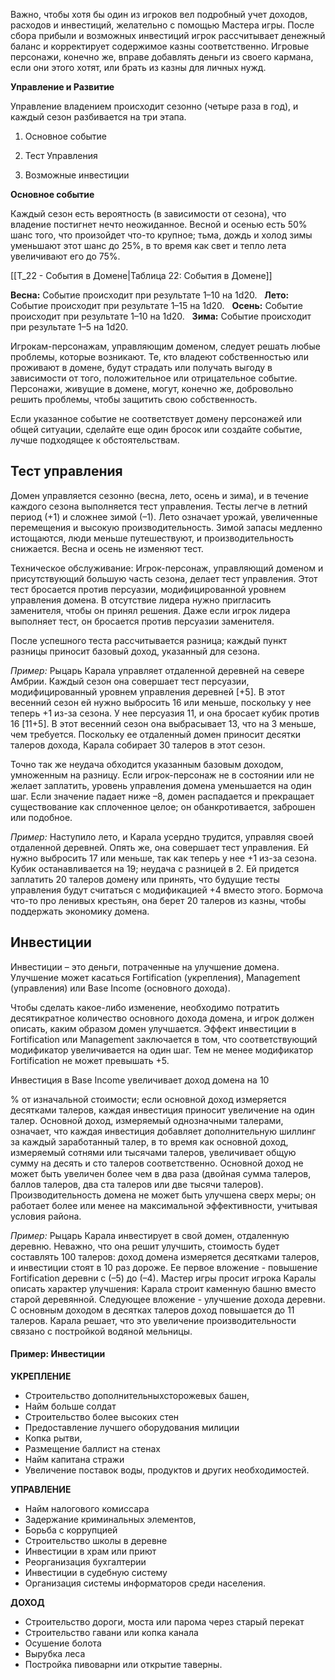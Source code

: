 Важно, чтобы хотя бы один из игроков вел подробный учет доходов, расходов и инвестиций, желательно с помощью Мастера игры. После сбора прибыли и возможных инвестиций игрок рассчитывает денежный баланс и корректирует содержимое казны соответственно. Игровые персонажи, конечно же, вправе добавлять деньги из своего кармана, если они этого хотят, или брать из казны для личных нужд.

**Управление и Развитие**

Управление владением происходит сезонно (четыре раза в год), и каждый сезон разбивается на три этапа.

1. Основное событие

2. Тест Управления

3. Возможные инвестиции

**Основное событие**

Каждый сезон есть вероятность (в зависимости от сезона), что владение постигнет нечто неожиданное. Весной и осенью есть 50% шанс того, что произойдет что-то крупное; тьма, дождь и холод зимы уменьшают этот шанс до 25%, в то время как свет и тепло лета увеличивают его до 75%.

[[Т_22 - События в Домене|Таблица 22: События в Домене]]

**Весна:** Событие происходит при результате 1–10 на 1d20.  
**Лето:** Событие происходит при результате 1–15 на 1d20.  
**Осень:** Событие происходит при результате 1–10 на 1d20.  
**Зима:** Событие происходит при результате 1–5 на 1d20.

Игрокам-персонажам, управляющим доменом, следует решать любые проблемы, которые возникают. Те, кто владеют собственностью или проживают в домене, будут страдать или получать выгоду в зависимости от того, положительное или отрицательное событие. Персонажи, живущие в домене, могут, конечно же, добровольно решить проблемы, чтобы защитить свою собственность.

Если указанное событие не соответствует домену персонажей или общей ситуации, сделайте еще один бросок или создайте событие, лучше подходящее к обстоятельствам.

## Тест управления  

Домен управляется сезонно (весна, лето, осень и зима), и в течение каждого сезона выполняется тест управления. Тесты легче в летний период (+1) и сложнее зимой (–1). Лето означает урожай, увеличенные перемещения и высокую производительность. Зимой запасы медленно истощаются, люди меньше путешествуют, и производительность снижается. Весна и осень не изменяют тест.

Техническое обслуживание: Игрок-персонаж, управляющий доменом и присутствующий большую часть сезона, делает тест управления. Этот тест бросается против персуазии, модифицированной уровнем управления домена. В отсутствие лидера нужно пригласить заменителя, чтобы он принял решения. Даже если игрок лидера выполняет тест, он бросается против персуазии заменителя.

После успешного теста рассчитывается разница; каждый пункт разницы приносит базовый доход, указанный для сезона.

*Пример:* Рыцарь Карала управляет отдаленной деревней на севере Амбрии. Каждый сезон она совершает тест персуазии, модифицированный уровнем управления деревней [+5]. В этот весенний сезон ей нужно выбросить 16 или меньше, поскольку у нее теперь +1 из-за сезона. У нее персуазия 11, и она бросает кубик против 16 [11+5]. В этот весенний сезон она выбрасывает 13, что на 3 меньше, чем требуется. Поскольку ее отдаленный домен приносит десятки талеров дохода, Карала собирает 30 талеров в этот сезон.

Точно так же неудача обходится указанным базовым доходом, умноженным на разницу. Если игрок-персонаж не в состоянии или не желает заплатить, уровень управления домена уменьшается на один шаг. Если значение падает ниже –8, домен распадается и прекращает существование как сплоченное целое; он обанкротивается, заброшен или подобное.

*Пример:* Наступило лето, и Карала усердно трудится, управляя своей отдаленной деревней. Опять же, она совершает тест управления. Ей нужно выбросить 17 или меньше, так как теперь у нее +1 из-за сезона. Кубик останавливается на 19; неудача с разницей в 2. Ей придется заплатить 20 талеров домену или принять, что будущие тесты управления будут считаться с модификацией +4 вместо этого. Бормоча что-то про ленивых крестьян, она берет 20 талеров из казны, чтобы поддержать экономику домена.
## Инвестиции  

Инвестиции – это деньги, потраченные на улучшение домена. Улучшение может касаться Fortification (укрепления), Management (управления) или Base Income (основного дохода).  

Чтобы сделать какое-либо изменение, необходимо потратить десятикратное количество основного дохода домена, и игрок должен описать, каким образом домен улучшается. Эффект инвестиции в Fortification или Management заключается в том, что соответствующий модификатор увеличивается на один шаг. Тем не менее модификатор Fortification не может превышать +5.  

Инвестиция в Base Income увеличивает доход домена на 10

% от изначальной стоимости; если основной доход измеряется десятками талеров, каждая инвестиция приносит увеличение на один талер. Основной доход, измеряемый однозначными талерами, означает, что каждая инвестиция добавляет дополнительную шиллинг за каждый заработанный талер, в то время как основной доход, измеряемый сотнями или тысячами талеров, увеличивает общую сумму на десять и сто талеров соответственно. Основной доход не может быть увеличен более чем в два раза (двойная сумма талеров, баллов талеров, два ста талеров или две тысячи талеров). Производительность домена не может быть улучшена сверх меры; он работает более или менее на максимальной эффективности, учитывая условия района.

*Пример:* Рыцарь Карала инвестирует в свой домен, отдаленную деревню. Неважно, что она решит улучшить, стоимость будет составлять 100 талеров: доход домена измеряется десятками талеров, и инвестиции стоят в 10 раз дороже. Ее первое вложение - повышение Fortification деревни с (–5) до (–4). Мастер игры просит игрока Каралы описать характер улучшения: Карала строит каменную башню вместо старой деревянной. Следующее вложение - улучшение дохода деревни. С основным доходом в десятках талеров доход повышается до 11 талеров. Карала решает, что это увеличение производительности связано с постройкой водяной мельницы.

#### Пример: Инвестиции

**УКРЕПЛЕНИЕ**
- Строительство дополнительныхсторожевых башен,
- Найм больше солдат
- Строительство более высоких стен
- Предоставление лучшего оборудования милиции
- Копка рытви, 
- Размещение баллист на стенах
- Найм капитана стражи
- Увеличение поставок воды, продуктов и других необходимостей.

**УПРАВЛЕНИЕ**
- Найм налогового комиссара
- Задержание криминальных элементов,
- Борьба с коррупцией
- Строительство школы в деревне
- Инвестиции в храм или приют
- Реорганизация бухгалтерии
- Инвестиции в судебную систему
- Организация системы информаторов среди населения.

**ДОХОД**
- Строительство дороги, моста или парома через старый перекат
- Строительство гавани или копка канала
- Осушение болота 
- Вырубка леса
- Постройка пивоварни или открытие таверны.
